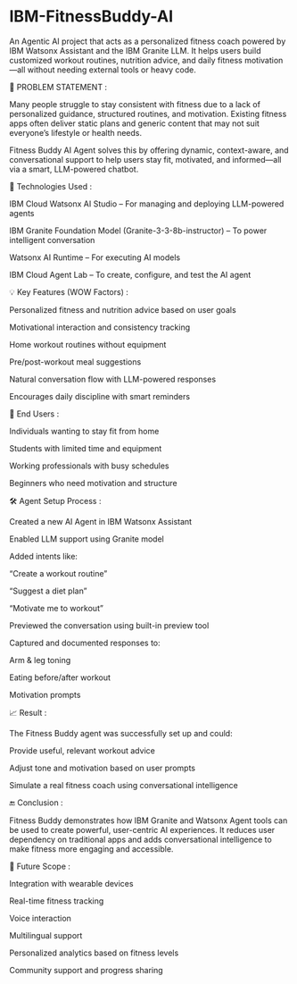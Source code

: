 # IBM-FitnessBuddy-AI
An Agentic AI project that acts as a personalized fitness coach powered by IBM Watsonx Assistant and the IBM Granite LLM. It helps users build customized workout routines, nutrition advice, and daily fitness motivation—all without needing external tools or heavy code.

📌 PROBLEM STATEMENT :

Many people struggle to stay consistent with fitness due to a lack of personalized guidance, structured routines, and motivation. Existing fitness apps often deliver static plans and generic content that may not suit everyone’s lifestyle or health needs.

Fitness Buddy AI Agent solves this by offering dynamic, context-aware, and conversational support to help users stay fit, motivated, and informed—all via a smart, LLM-powered chatbot.

🚀 Technologies Used :

IBM Cloud Watsonx AI Studio – For managing and deploying LLM-powered agents

IBM Granite Foundation Model (Granite-3-3-8b-instructor) – To power intelligent conversation

Watsonx AI Runtime – For executing AI models

IBM Cloud Agent Lab – To create, configure, and test the AI agent

💡 Key Features (WOW Factors) :

Personalized fitness and nutrition advice based on user goals

Motivational interaction and consistency tracking

Home workout routines without equipment

Pre/post-workout meal suggestions

Natural conversation flow with LLM-powered responses

Encourages daily discipline with smart reminders

👥 End Users :

Individuals wanting to stay fit from home

Students with limited time and equipment

Working professionals with busy schedules

Beginners who need motivation and structure

🛠️ Agent Setup Process :

Created a new AI Agent in IBM Watsonx Assistant

Enabled LLM support using Granite model

Added intents like:

“Create a workout routine”

“Suggest a diet plan”

“Motivate me to workout”

Previewed the conversation using built-in preview tool

Captured and documented responses to:

Arm & leg toning

Eating before/after workout

Motivation prompts

📈 Result :

The Fitness Buddy agent was successfully set up and could:

Provide useful, relevant workout advice

Adjust tone and motivation based on user prompts

Simulate a real fitness coach using conversational intelligence

🔚 Conclusion :

Fitness Buddy demonstrates how IBM Granite and Watsonx Agent tools can be used to create powerful, user-centric AI experiences. It reduces user dependency on traditional apps and adds conversational intelligence to make fitness more engaging and accessible.

🔮 Future Scope :

Integration with wearable devices

Real-time fitness tracking

Voice interaction

Multilingual support

Personalized analytics based on fitness levels

Community support and progress sharing



